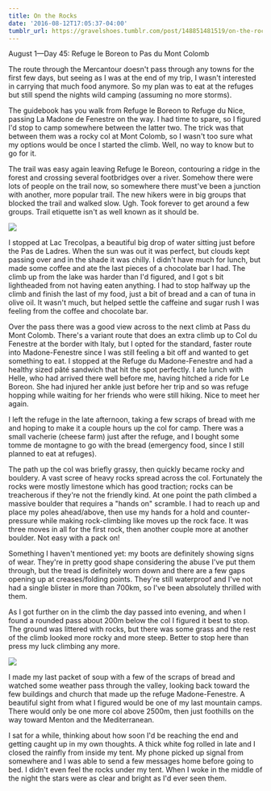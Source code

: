 ```yaml
---
title: On the Rocks
date: '2016-08-12T17:05:37-04:00'
tumblr_url: https://gravelshoes.tumblr.com/post/148851481519/on-the-rocks
---
```


August 1—Day 45: Refuge le Boreon to Pas du Mont Colomb

The route through the Mercantour doesn't pass through any towns for the
first few days, but seeing as I was at the end of my trip, I wasn't
interested in carrying that much food anymore. So my plan was to eat at
the refuges but still spend the nights wild camping (assuming no more
storms).

The guidebook has you walk from Refuge le Boreon to Refuge du Nice,
passing La Madone de Fenestre on the way. I had time to spare, so I
figured I'd stop to camp somewhere between the latter two. The trick was
that between them was a rocky col at Mont Colomb, so I wasn't too sure
what my options would be once I started the climb. Well, no way to know
but to go for it.

The trail was easy again leaving Refuge le Boreon, contouring a ridge in
the forest and crossing several footbridges over a river. Somehow there
were lots of people on the trail now, so somewhere there must've been a
junction with another, more popular trail. The new hikers were in big
groups that blocked the trail and walked slow. Ugh. Took forever to get
around a few groups. Trail etiquette isn't as well known as it should
be.

![](https://66.media.tumblr.com/b7a8964c586594e50fa7199b2a538c6a/tumblr_inline_obsmd886S01uncvcw_1280.jpg)

I stopped at Lac Trecolpas, a beautiful big drop of water sitting just
before the Pas de Ladres. When the sun was out it was perfect, but
clouds kept passing over and in the shade it was chilly. I didn't have
much for lunch, but made some coffee and ate the last pieces of a
chocolate bar I had. The climb up from the lake was harder than I'd
figured, and I got s bit lightheaded from not having eaten anything. I
had to stop halfway up the climb and finish the last of my food, just a
bit of bread and a can of tuna in olive oil. It wasn't much, but helped
settle the caffeine and sugar rush I was feeling from the coffee and
chocolate bar.

Over the pass there was a good view across to the next climb at Pass du
Mont Colomb. There's a variant route that does an extra climb up to Col
du Fenestre at the border with Italy, but I opted for the standard,
faster route into Madone-Fenestre since I was still feeling a bit off
and wanted to get something to eat. I stopped at the Refuge du
Madone-Fenestre and had a healthy sized pâté sandwich that hit the spot
perfectly. I ate lunch with Helle, who had arrived there well before me,
having hitched a ride for Le Boreon. She had injured her ankle just
before her trip and so was refuge hopping while waiting for her friends
who were still hiking. Nice to meet her again.

I left the refuge in the late afternoon, taking a few scraps of bread
with me and hoping to make it a couple hours up the col for camp. There
was a small vacherie (cheese farm) just after the refuge, and I bought
some tomme de montagne to go with the bread (emergency food, since I
still planned to eat at refuges).

The path up the col was briefly grassy, then quickly became rocky and
bouldery. A vast scree of heavy rocks spread across the col. Fortunately
the rocks were mostly limestone which has good traction; rocks can be
treacherous if they're not the friendly kind. At one point the path
climbed a massive boulder that requires a "hands on" scramble. I had to
reach up and place my poles ahead/above, then use my hands for a hold
and counter-pressure while making rock-climbing like moves up the rock
face. It was three moves in all for the first rock, then another couple
more at another boulder. Not easy with a pack on!

Something I haven't mentioned yet: my boots are definitely showing signs
of wear. They're in pretty good shape considering the abuse I've put
them through, but the tread is definitely worn down and there are a few
gaps opening up at creases/folding points. They're still waterproof and
I've not had a single blister in more than 700km, so I've been
absolutely thrilled with them.

As I got further on in the climb the day passed into evening, and when I
found a rounded pass about 200m below the col I figured it best to stop.
The ground was littered with rocks, but there was some grass and the
rest of the climb looked more rocky and more steep. Better to stop here
than press my luck climbing any more.

![](https://66.media.tumblr.com/b242fd44fa6d0ca4c10298ecaf52e846/tumblr_inline_oboozos96K1uncvcw_1280.jpg)

I made my last packet of soup with a few of the scraps of bread and
watched some weather pass through the valley, looking back toward the
few buildings and church that made up the refuge Madone-Fenestre. A
beautiful sight from what I figured would be one of my last mountain
camps. There would only be one more col above 2500m, then just foothills
on the way toward Menton and the Mediterranean.

I sat for a while, thinking about how soon I'd be reaching the end and
getting caught up in my own thoughts. A thick white fog rolled in late
and I closed the rainfly from inside my tent. My phone picked up signal
from somewhere and I was able to send a few messages home before going
to bed. I didn't even feel the rocks under my tent. When I woke in the
middle of the night the stars were as clear and bright as I'd ever seen
them.

